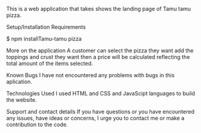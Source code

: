 
This is a web application that takes shows the landing page of Tamu tamu pizza. 

Setup/Installation Requirements

$ npm installTamu-tamu pizza

More on the application
A customer can select the pizza they want add the toppings and crust they want then a price will be calculated reflecting the total amount of the items selected.

Known Bugs I have not encountered any problems with bugs in this aplication.

Technologies Used I used HTML and CSS and JavaScipt languages to build the website.

Support and contact details If you have questions or you have encountered any issues, have ideas or concerns, I urge you to contact me or make a contribution to the code.